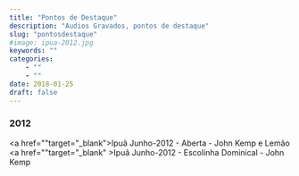 ```yaml
---
title: "Pontos de Destaque"
description: "Audios Gravados, pontos de destaque"
slug: "pontosdestaque"
#image: ipua-2012.jpg
keywords: ""
categories: 
    - ""
    - ""
date: 2018-01-25
draft: false
---
```


### 2012
<a href=""target="_blank">Ipuã Junho-2012 - Aberta - John Kemp e Lemão</a><br>
<a href=""target="_blank" >Ipuã Junho-2012 - Escolinha Dominical - John Kemp</a><br>
